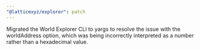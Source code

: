 ```yaml
---
"@latticexyz/explorer": patch
---
```


Migrated the World Explorer CLI to yargs to resolve the issue with the worldAddress option, which was being incorrectly interpreted as a number rather than a hexadecimal value.
